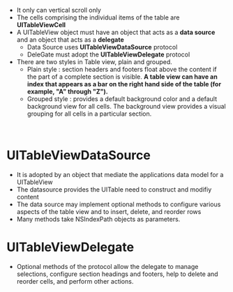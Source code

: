 - It only can vertical scroll only
- The cells comprising the individual items of the table are **UITableViewCell**
- A UITableView object must have an object that acts as a **data source** and an object that acts as a **delegate**
    - Data Source uses **UITableViewDataSource** protocol
    - DeleGate must adopt the **UITableViewDelegate** protocol
- There are two styles in Table view, plain and grouped.
    - Plain style : section headers and footers float above the content if the part of a complete section is visible. **A table view can have an index that appears as a bar on the right hand side of the table (for example, "A" through "Z").**
    - Grouped style : provides a default background color and a default background view for all cells. The background view provides a visual grouping for all cells in a particular section.
    
    

# UITableViewDataSource
- It is adopted by an object that mediate the applications data model for a UITableView 
- The datasource provides the UITable need to construct and modifiy content
- The data source may implement optional methods to configure various aspects of the table view and to insert, delete, and reorder rows
- Many methods take NSIndexPath objects as parameters.

# UITableViewDelegate
- Optional methods of the protocol allow the delegate to manage selections, configure section headings and footers, help to delete and reorder cells, and perform other actions.

